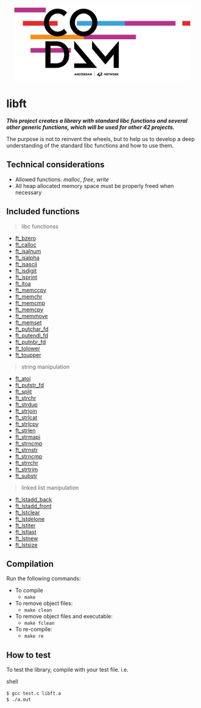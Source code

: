 <p align="center">
  <img src="https://github.com/qingqingqingli/readme_images/blob/master/codam_logo.png" height='200'>
</p>

# libft
***This project creates a library with standard libc functions and several other generic functions, which will be used for other 42 projects.***

The purpose is not to reinvent the wheels, but to help us to develop a deep understanding of the standard libc functions and how to use them. 

## Technical considerations

- Allowed functions: *malloc*, *free*, *write*
- All heap allocated memory space must be properly freed when necessary

## Included functions

> libc functionss
* [ft_bzero](https://github.com/qingqingqingli/libft/blob/master/srcs/ft_bzero.c)
* [ft_calloc](https://github.com/qingqingqingli/libft/blob/master/srcs/ft_calloc.c)
* [ft_isalnum](https://github.com/qingqingqingli/libft/blob/master/srcs/ft_isalnum.c)
* [ft_isalpha](https://github.com/qingqingqingli/libft/blob/master/srcs/ft_isalpha.c)
* [ft_isascii](https://github.com/qingqingqingli/libft/blob/master/srcs/ft_isascii.c)
* [ft_isdigit](https://github.com/qingqingqingli/libft/blob/master/srcs/ft_isdigit.c)
* [ft_isprint](https://github.com/qingqingqingli/libft/blob/master/srcs/ft_isprint.c)
* [ft_itoa](https://github.com/qingqingqingli/libft/blob/master/srcs/ft_itoa.c)
* [ft_memccpy](https://github.com/qingqingqingli/libft/blob/master/srcs/ft_memccpy.c)
* [ft_memchr](https://github.com/qingqingqingli/libft/blob/master/srcs/ft_memchr.c)
* [ft_memcmp](https://github.com/qingqingqingli/libft/blob/master/srcs/ft_memcmp.c)
* [ft_memcpy](https://github.com/qingqingqingli/libft/blob/master/srcs/ft_memcpy.c)
* [ft_memmove](https://github.com/qingqingqingli/libft/blob/master/srcs/ft_memmove.c)
* [ft_memset](https://github.com/qingqingqingli/libft/blob/master/srcs/ft_memset.c)
* [ft_putchar_fd](https://github.com/qingqingqingli/libft/blob/master/srcs/ft_putchar_fd.c)
* [ft_putendl_fd](https://github.com/qingqingqingli/libft/blob/master/srcs/ft_putendl_fd.c)
* [ft_putnbr_fd](https://github.com/qingqingqingli/libft/blob/master/srcs/ft_putnbr_fd.c)
* [ft_tolower](https://github.com/qingqingqingli/libft/blob/master/srcs/ft_tolower.c)
* [ft_toupper](https://github.com/qingqingqingli/libft/blob/master/srcs/ft_substr.c)

> string manipulation
* [ft_atoi](https://github.com/qingqingqingli/libft/blob/master/srcs/ft_atoi.c)
* [ft_putstr_fd](https://github.com/qingqingqingli/libft/blob/master/srcs/ft_putstr_fd.c)
* [ft_split](https://github.com/qingqingqingli/libft/blob/master/srcs/ft_split.c)
* [ft_strchr](https://github.com/qingqingqingli/libft/blob/master/srcs/ft_strchr.c)
* [ft_strdup](https://github.com/qingqingqingli/libft/blob/master/srcs/ft_strdup.c)
* [ft_strjoin](https://github.com/qingqingqingli/libft/blob/master/srcs/ft_strjoin.c)
* [ft_strlcat](https://github.com/qingqingqingli/libft/blob/master/srcs/ft_strlcat.c)
* [ft_strlcpy](https://github.com/qingqingqingli/libft/blob/master/srcs/ft_strlcpy.c)
* [ft_strlen](https://github.com/qingqingqingli/libft/blob/master/srcs/ft_strlen.c)
* [ft_strmapi](https://github.com/qingqingqingli/libft/blob/master/srcs/ft_strmapi.c)
* [ft_strncmp](https://github.com/qingqingqingli/libft/blob/master/srcs/ft_strncmp.c)
* [ft_strnstr](https://github.com/qingqingqingli/libft/blob/master/srcs/ft_strnstr.c)
* [ft_strncmp](https://github.com/qingqingqingli/libft/blob/master/srcs/ft_strncmp.c)
* [ft_strrchr](https://github.com/qingqingqingli/libft/blob/master/srcs/ft_strrchr.c)
* [ft_strtrim](https://github.com/qingqingqingli/libft/blob/master/srcs/ft_strtrim.c)
* [ft_substr](https://github.com/qingqingqingli/libft/blob/master/srcs/ft_substr.c)

> linked list manipulation
* [ft_lstadd_back](https://github.com/qingqingqingli/libft/blob/master/srcs/ft_lstadd_back_bonus.c)
* [ft_lstadd_front](https://github.com/qingqingqingli/libft/blob/master/srcs/ft_lstadd_front_bonus.c)
* [ft_lstclear](https://github.com/qingqingqingli/libft/blob/master/srcs/ft_lstclear_bonus.c)
* [ft_lstdelone](https://github.com/qingqingqingli/libft/blob/master/srcs/ft_lstdelone_bonus.c)
* [ft_lstiter](https://github.com/qingqingqingli/libft/blob/master/srcs/ft_lstiter_bonus.c)
* [ft_lstlast](https://github.com/qingqingqingli/libft/blob/master/srcs/ft_lstlast_bonus.c)
* [ft_lstnew](https://github.com/qingqingqingli/libft/blob/master/srcs/ft_lstnew_bonus.c)
* [ft_lstsize](https://github.com/qingqingqingli/libft/blob/master/srcs/ft_lstsize_bonus.c)


## Compilation

Run the following commands:

* To compile
	- `make`
* To remove object files:
	- `make clean`
* To remove object files and executable:
	- `make fclean`
* To re-compile:
	- `make re`

## How to test

To test the library, compile with your test file. i.e.

shell
```
$ gcc test.c libft.a
$ ./a.out
```

<!-- To do list
- add test results or a test file -->